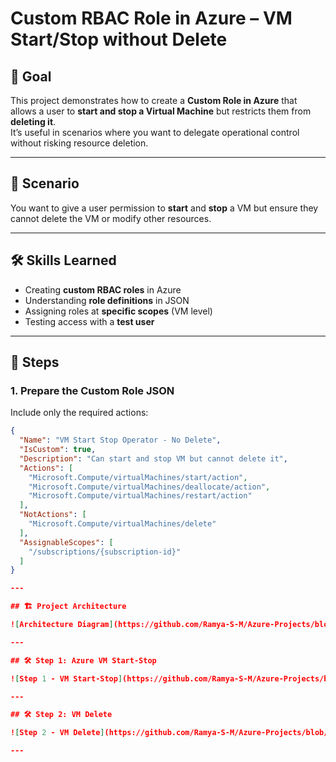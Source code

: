 # Custom RBAC Role in Azure – VM Start/Stop without Delete

## 📌 Goal
This project demonstrates how to create a **Custom Role in Azure** that allows a user to **start and stop a Virtual Machine** but restricts them from **deleting it**.  
It’s useful in scenarios where you want to delegate operational control without risking resource deletion.

---

## 🎯 Scenario
You want to give a user permission to **start** and **stop** a VM but ensure they cannot delete the VM or modify other resources.

---

## 🛠 Skills Learned
- Creating **custom RBAC roles** in Azure
- Understanding **role definitions** in JSON
- Assigning roles at **specific scopes** (VM level)
- Testing access with a **test user**

---

## 📝 Steps

### 1. Prepare the Custom Role JSON
Include only the required actions:
```json
{
  "Name": "VM Start Stop Operator - No Delete",
  "IsCustom": true,
  "Description": "Can start and stop VM but cannot delete it",
  "Actions": [
    "Microsoft.Compute/virtualMachines/start/action",
    "Microsoft.Compute/virtualMachines/deallocate/action",
    "Microsoft.Compute/virtualMachines/restart/action"
  ],
  "NotActions": [
    "Microsoft.Compute/virtualMachines/delete"
  ],
  "AssignableScopes": [
    "/subscriptions/{subscription-id}"
  ]
}

---

## 🏗️ Project Architecture

![Architecture Diagram](https://github.com/Ramya-S-M/Azure-Projects/blob/a60f2c5a77797e7e1aa476622b41eb737f7cfacd/Custom-RBAC-role/images/Architecture.png)

---

## 🛠️ Step 1: Azure VM Start-Stop

![Step 1 - VM Start-Stop](https://github.com/Ramya-S-M/Azure-Projects/blob/26cf66e246837882df930d6393b710078475382b/Custom-RBAC-role/images/Start-Stop-VM.png)

---

## 🛠️ Step 2: VM Delete

![Step 2 - VM Delete](https://github.com/Ramya-S-M/Azure-Projects/blob/26cf66e246837882df930d6393b710078475382b/Custom-RBAC-role/images/Delete-VM.png)

---
 
